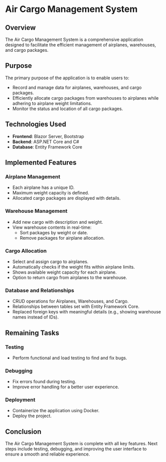 # Air Cargo Management System

## Overview

The Air Cargo Management System is a comprehensive application designed to facilitate the efficient management of airplanes, warehouses, and cargo packages.

## Purpose

The primary purpose of the application is to enable users to:

- Record and manage data for airplanes, warehouses, and cargo packages.
- Efficiently allocate cargo packages from warehouses to airplanes while adhering to airplane weight limitations.
- Monitor the status and location of all cargo packages.

## Technologies Used

- **Frontend**: Blazor Server, Bootstrap
- **Backend**: ASP.NET Core and C#
- **Database**: Entity Framework Core

## Implemented Features

### Airplane Management
- Each airplane has a unique ID.
- Maximum weight capacity is defined.
- Allocated cargo packages are displayed with details.

### Warehouse Management
- Add new cargo with description and weight.
- View warehouse contents in real-time:
  - Sort packages by weight or date.
  - Remove packages for airplane allocation.

### Cargo Allocation
- Select and assign cargo to airplanes.
- Automatically checks if the weight fits within airplane limits.
- Shows available weight capacity for each airplane.
- Option to return cargo from airplanes to the warehouse.

### Database and Relationships
- CRUD operations for Airplanes, Warehouses, and Cargo.
- Relationships between tables set with Entity Framework Core.
- Replaced foreign keys with meaningful details (e.g., showing warehouse names instead of IDs).


## Remaining Tasks

### Testing
- Perform functional and load testing to find and fix bugs.

### Debugging
- Fix errors found during testing.
- Improve error handling for a better user experience.

### Deployment
- Containerize the application using Docker.
- Deploy the project.

## Conclusion
The Air Cargo Management System is complete with all key features. Next steps include testing, debugging, and improving the user interface to ensure a smooth and reliable experience.

